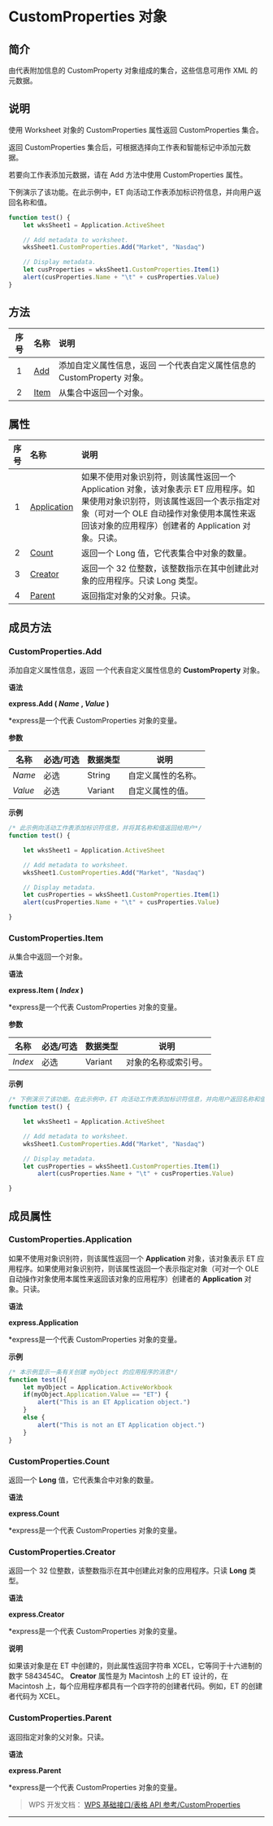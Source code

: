 # CustomProperties 对象

## 简介

由代表附加信息的 CustomProperty 对象组成的集合，这些信息可用作 XML 的元数据。

## 说明

使用 Worksheet 对象的 CustomProperties 属性返回 CustomProperties 集合。

返回 CustomProperties 集合后，可根据选择向工作表和智能标记中添加元数据。

若要向工作表添加元数据，请在 Add 方法中使用 CustomProperties 属性。

下例演示了该功能。在此示例中，ET 向活动工作表添加标识符信息，并向用户返回名称和值。

``` JavaScript
function test() {
    let wksSheet1 = Application.ActiveSheet

    // Add metadata to worksheet.
    wksSheet1.CustomProperties.Add("Market", "Nasdaq")

    // Display metadata.
    let cusProperties = wksSheet1.CustomProperties.Item(1)
    alert(cusProperties.Name + "\t" + cusProperties.Value)
}
```

## 方法

| 序号 | 名称                           | 说明                                                                    |
|:----:|:-------------------------------|:------------------------------------------------------------------------|
|  1   | [Add](#CustomProperties.Add)   | 添加自定义属性信息，返回 一个代表自定义属性信息的 CustomProperty 对象。 |
|  2   | [Item](#CustomProperties.Item) | 从集合中返回一个对象。                                                  |

## 属性

| 序号 | 名称                                         | 说明                                                                                                                                                                                                                            |
|:----:|:---------------------------------------------|:--------------------------------------------------------------------------------------------------------------------------------------------------------------------------------------------------------------------------------|
|  1   | [Application](#CustomProperties.Application) | 如果不使用对象识别符，则该属性返回一个 Application 对象，该对象表示 ET 应用程序。如果使用对象识别符，则该属性返回一个表示指定对象（可对一个 OLE 自动操作对象使用本属性来返回该对象的应用程序）创建者的 Application 对象。只读。 |
|  2   | [Count](#CustomProperties.Count)             | 返回一个 Long 值，它代表集合中对象的数量。                                                                                                                                                                                      |
|  3   | [Creator](#CustomProperties.Creator)         | 返回一个 32 位整数，该整数指示在其中创建此对象的应用程序。只读 Long 类型。                                                                                                                                                      |
|  4   | [Parent](#CustomProperties.Parent)           | 返回指定对象的父对象。只读。                                                                                                                                                                                                    |

## 成员方法

### CustomProperties.Add

添加自定义属性信息，返回 一个代表自定义属性信息的 **CustomProperty** 对象。

**语法**

**express.Add ( *Name* , *Value* )**

\*express是一个代表 CustomProperties 对象的变量。

**参数**

| 名称    | 必选/可选 | 数据类型 | 说明               |
|---------|-----------|----------|--------------------|
| *Name*  | 必选      | String   | 自定义属性的名称。 |
| *Value* | 必选      | Variant  | 自定义属性的值。   |

**示例**

``` JavaScript
/* 此示例向活动工作表添加标识符信息，并将其名称和值返回给用户*/
function test() {

    let wksSheet1 = Application.ActiveSheet

    // Add metadata to worksheet.
    wksSheet1.CustomProperties.Add("Market", "Nasdaq")

    // Display metadata.
    let cusProperties = wksSheet1.CustomProperties.Item(1)
    alert(cusProperties.Name + "\t" + cusProperties.Value)

}
```

### CustomProperties.Item

从集合中返回一个对象。

**语法**

**express.Item ( *Index* )**

\*express是一个代表 CustomProperties 对象的变量。

**参数**

| 名称    | 必选/可选 | 数据类型 | 说明                 |
|---------|-----------|----------|----------------------|
| *Index* | 必选      | Variant  | 对象的名称或索引号。 |

**示例**

``` JavaScript
/* 下例演示了该功能。在此示例中，ET 向活动工作表添加标识符信息，并向用户返回名称和值*/
function test() {

    let wksSheet1 = Application.ActiveSheet

    // Add metadata to worksheet.
    wksSheet1.CustomProperties.Add("Market", "Nasdaq")

    // Display metadata.
    let cusProperties = wksSheet1.CustomProperties.Item(1)
        alert(cusProperties.Name + "\t" + cusProperties.Value)

}
```

## 成员属性

### CustomProperties.Application

如果不使用对象识别符，则该属性返回一个 **Application** 对象，该对象表示 ET 应用程序。如果使用对象识别符，则该属性返回一个表示指定对象（可对一个 OLE 自动操作对象使用本属性来返回该对象的应用程序）创建者的 **Application** 对象。只读。

**语法**

**express.Application**

\*express是一个代表 CustomProperties 对象的变量。

**示例**

``` JavaScript
/* 本示例显示一条有关创建 myObject 的应用程序的消息*/
function test(){
    let myObject = Application.ActiveWorkbook
    if(myObject.Application.Value == "ET") {
        alert("This is an ET Application object.")
    }
    else {
        alert("This is not an ET Application object.")
    }
}
```

### CustomProperties.Count

返回一个 **Long** 值，它代表集合中对象的数量。

**语法**

**express.Count**

\*express是一个代表 CustomProperties 对象的变量。

### CustomProperties.Creator

返回一个 32 位整数，该整数指示在其中创建此对象的应用程序。只读 **Long** 类型。

**语法**

**express.Creator**

\*express是一个代表 CustomProperties 对象的变量。

**说明**

如果该对象是在 ET 中创建的，则此属性返回字符串 XCEL，它等同于十六进制的数字 5843454C。 **Creator** 属性是为 Macintosh 上的 ET 设计的，在 Macintosh 上，每个应用程序都具有一个四字符的创建者代码。例如，ET 的创建者代码为 XCEL。

### CustomProperties.Parent

返回指定对象的父对象。只读。

**语法**

**express.Parent**

\*express是一个代表 CustomProperties 对象的变量。

> WPS 开发文档： [WPS 基础接口/表格 API 参考/CustomProperties](https://qn.cache.wpscdn.cn/encs/doc/office_v19/index.htm)

------------------------------------------------------------------------
